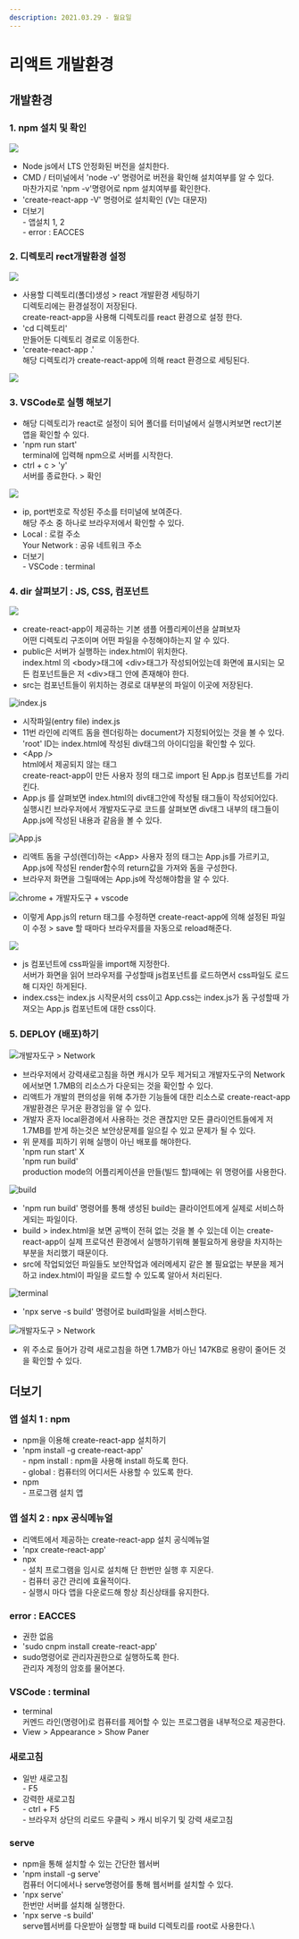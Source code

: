 ```yaml
---
description: 2021.03.29 - 월요일
---
```


# 리액트 개발환경

## 개발환경

### 1. npm 설치 및 확인

![](<../../.gitbook/assets/1 (133).png>)

* Node js에서 LTS 안정화된 버전을 설치한다.
* CMD / 터미널에서 'node -v' 명령어로 버전을 확인해 설치여부를 알 수 있다.\
  마찬가지로 'npm -v'명령어로 npm 설치여부를 확인한다.
* 'create-react-app -V' 명령어로 설치확인 (V는 대문자)
* 더보기\
  \- 앱설치 1, 2\
  \- error : EACCES

### 2. 디렉토리 rect개발환경 설정

![](<../../.gitbook/assets/2 (108).png>)

* 사용할 디렉토리(폴더)생성 > react 개발환경 세팅하기\
  디렉토리에는 환경설정이 저장된다.\
  create-react-app을 사용해 디렉토리를  react 환경으로 설정 한다.
* 'cd 디렉토리'\
  만들어둔 디렉토리 경로로 이동한다.
* 'create-react-app .'\
  해당 디렉토리가 create-react-app에 의해 react 환경으로 세팅된다.

![](<../../.gitbook/assets/3 (82).png>)

### 3. VSCode로 실행 해보기

* 해당 디렉토리가 react로 설정이 되어 폴더를 터미널에서 실행시켜보면  rect기본 앱을 확인할 수 있다.
* 'npm run start'\
  terminal에 입력해 npm으로 서버를 시작한다.
* ctrl + c > 'y'\
  서버를 종료한다. > 확인

![](<../../.gitbook/assets/2 (109).png>)

* ip, port번호로 작성된 주소를 터미널에 보여준다.\
  해당 주소 중 하나로 브라우저에서 확인할 수 있다.
* Local : 로컬 주소\
  Your Network : 공유 네트워크 주소
* 더보기\
  \- VSCode : terminal

### 4. dir 살펴보기 : JS, CSS, 컴포넌트

![](<../../.gitbook/assets/1 (136).png>)

* create-react-app이 제공하는 기본 샘플 어플리케이션을 살펴보자\
  어떤 디렉토리 구조이며 어떤 파일을 수정해야하는지 알 수 있다.
* public은 서버가 실행하는 index.html이 위치한다.\
  index.html 의 \<body>태그에 \<div>태그가 작성되어있는데 화면에 표시되는 모든 컴포넌트들은 저 \<div>태그 안에 존재해야 한다.
* src는 컴포넌트들이 위치하는 경로로 대부분의 파일이 이곳에 저장된다.

![index.js](<../../.gitbook/assets/3 (83).png>)

* 시작파일(entry file) index.js
* 11번 라인에 리액트 돔을 렌더링하는 document가 지정되어있는 것을 볼 수 있다.\
  'root' ID는 index.html에 작성된 div태그의 아이디임을 확인할 수 있다.
* \<App />\
  html에서 제공되지 않는 태그\
  create-react-app이 만든 사용자 정의 태그로 import 된 App.js 컴포넌트를 가리킨다.
* App.js 를 살펴보면 index.html의 div태그안에 작성될 태그들이 작성되어있다.\
  실행시킨 브라우저에서 개발자도구로 코드를 살펴보면 div태그 내부의 태그들이 App.js에 작성된 내용과 같음을 볼 수 있다.

![App.js](<../../.gitbook/assets/2 (106).png>)

* 리액트 돔을 구성(렌더)하는 \<App> 사용자 정의 태그는 App.js를 가르키고, App.js에 작성된 render함수의 return값을 가져와 돔을 구성한다.
* 브라우저 화면을 그릴때에는  App.js에 작성해야함을 알 수 있다.

![chrome + 개발자도구 + vscode](<../../.gitbook/assets/1 (132).png>)

* 이렇게 App.js의 return 태그를 수정하면 create-react-app에 의해 설정된 파일이 수정 > save 할 때마다 브라우저를을 자동으로 reload해준다.

![](<../../.gitbook/assets/1 (135).png>)

* js 컴포넌트에 css파일을 import해 지정한다.\
  서버가 화면을 읽어 브라우저를 구성할때 js컴포넌트를 로드하면서 css파일도 로드해 디자인 하게된다.
* index.css는 index.js 시작문서의 css이고 App.css는 index.js가 돔 구성할때 가져오는 App.js 컴포넌트에 대한 css이다.

### 5. DEPLOY (배포)하기

![개발자도구 > Network](<../../.gitbook/assets/2 (107).png>)

* 브라우저에서 강력새로고침을 하면 캐시가 모두 제거되‌고 개발자도구의 Network에서보면 1.7MB의 리소스가 다운되는 것을 확인할 수 있다.
* 리액트가 개발의 편의성을 위해 추가한 기능들에 대한 리소스로 create-react-app 개발환경은 무거운 환경임을 알 수 있다.
* 개발자 혼자 local환경에서 사용하는 것은 괜찮지만 모든 클라이언트들에게 저 1.7MB를 받게 하는것은 보안상문제를 일으킬 수 있고 문제가 될 수 있다.
* 위 문제를 피하기 위해 실행이 아닌 배포를 해야한다.\
  'npm run start' X\
  'npm run build'\
  production mode의 어플리케이션을 만들(빌드 할)때에는 위 명령어를 사용한다.

![build](<../../.gitbook/assets/1 (138).png>)

* 'npm run build' 명령어를 통해 생성된 build는 클라이언트에게 실제로 서비스하게되는 파일이다.
* build > index.html을 보면 공백이 전혀 없는 것을 볼 수 있는데 이는 create-react-app이 실제 프로덕션 환경에서 실행하기위해 불필요하게 용량을 차지하는 부분을 처리했기 때문이다. 
* src에 작업되었던 파일들도 보안작업과 에러메세지 같은 볼 필요없는 부분을 제거하고 index.html이 파일을 로드할 수 있도록 알아서 처리된다.

![terminal](<../../.gitbook/assets/1 (134).png>)

* 'npx serve -s build' 명령어로 build파일을 서비스한다.

![개발자도구 > Network](<../../.gitbook/assets/2 (110).png>)

* 위 주소로 들어가 강력 새로고침을 하면 1.7MB가 아닌 147KB로 용량이 줄어든 것을 확인할 수 있다.

## 더보기

### 앱 설치 1 : npm

* npm을 이용해 create-react-app 설치하기
* 'npm install -g create-react-app'\
  \- npm install : npm을 사용해 install 하도록 한다.\
  \- global : 컴퓨터의 어디서든 사용할 수 있도록 한다.
* npm\
  \- 프로그램 설치 앱

### 앱 설치 2 : npx 공식메뉴얼

* 리액트에서 제공하는 create-react-app 설치 공식메뉴얼
* 'npx create-react-app'
* npx \
  \- 설치 프로그램을 임시로 설치해 단 한번만 실행 후 지운다.\
  \- 컴퓨터 공간 관리에 효율적이다.\
  \- 실행시 마다 앱을 다운로드해 항상 최신상태를 유지한다.

### error : EACCES

* 권한 없음
* 'sudo cnpm install create-react-app'
* sudo명령어로 관리자권한으로 실행하도록 한다.\
  관리자 계정의 암호를 물어본다.

### VSCode : terminal

* terminal\
  커멘드 라인(명령어)로 컴퓨터를 제어할 수 있는 프로그램을 내부적으로 제공한다.
* View > Appearance > Show Paner

### 새로고침

* 일반 새로고침\
  \- F5
* 강력한 새로고침\
  \- ctrl + F5\
  \- 브라우저 상단의 리로드 우클릭 > 캐시 비우기 및 강력 새로고침

### serve

* npm을 통해 설치할 수 있는 간단한 웹서버
* 'npm install -g serve'\
  컴퓨터 어디에서나 serve명령어를 통해 웹서버를 설치할 수 있다.
* 'npx serve'\
  한번만 서버를 설치해 실행한다.
* 'npx serve -s build'\
  serve웹서버를 다운받아 실행할 때 build 디렉토리를 root로 사용한다.\

